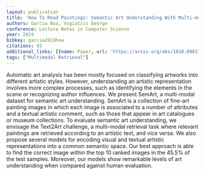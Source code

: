 ```yaml
---
layout: publication
title: 'How To Read Paintings: Semantic Art Understanding With Multi-modal Retrieval'
authors: Garcia Noa, Vogiatzis George
conference: Lecture Notes in Computer Science
year: 2019
bibkey: garcia2019how
citations: 93
additional_links: [{name: Paper, url: 'https://arxiv.org/abs/1810.09617'}]
tags: ["Multimodal Retrieval"]
---
```

Automatic art analysis has been mostly focused on classifying artworks into
different artistic styles. However, understanding an artistic representation
involves more complex processes, such as identifying the elements in the scene
or recognizing author influences. We present SemArt, a multi-modal dataset for
semantic art understanding. SemArt is a collection of fine-art painting images
in which each image is associated to a number of attributes and a textual
artistic comment, such as those that appear in art catalogues or museum
collections. To evaluate semantic art understanding, we envisage the Text2Art
challenge, a multi-modal retrieval task where relevant paintings are retrieved
according to an artistic text, and vice versa. We also propose several models
for encoding visual and textual artistic representations into a common semantic
space. Our best approach is able to find the correct image within the top 10
ranked images in the 45.5% of the test samples. Moreover, our models show
remarkable levels of art understanding when compared against human evaluation.